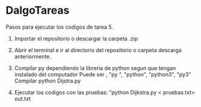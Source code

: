 # DalgoTareas
Pasos para ejecutar los codigos de tarea 5.

1. Importar el repositorio o descargar la carpeta .zip
2. Abrir el terminal e ir al directorio  del repositorio o carpeta descarga anteriormente. 
3. Compilar py dependiendo la libreria de python segun que tengan instalado del computador 
        Puede ser ,   "py ", "python", "python3", "py3"
    Compilar python Dijstra.py 

4. Ejecutar los codigos con las pruebas: 
   "python Dijkstra.py < pruebas.txt> out.txt
